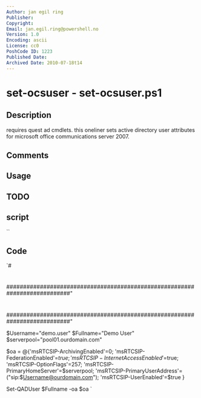 ```yaml
---
Author: jan egil ring
Publisher: 
Copyright: 
Email: jan.egil.ring@powershell.no
Version: 1.0
Encoding: ascii
License: cc0
PoshCode ID: 1223
Published Date: 
Archived Date: 2010-07-18t14
---
```


# set-ocsuser - set-ocsuser.ps1

## Description

requires quest ad cmdlets. this oneliner sets active directory user attributes for microsoft office communications server 2007.

## Comments



## Usage



## TODO



## script

``

## Code

`#
 #
 ###########################################################################"
 #
 #
 #
 #
 #
 #
 ###########################################################################"
 
 $Username="demo.user"
 $Fullname="Demo User"
 $serverpool="pool01.ourdomain.com"
 
 $oa = @{'msRTCSIP-ArchivingEnabled'=0; 'msRTCSIP-FederationEnabled'=$true; 'msRTCSIP-InternetAccessEnabled'=$true; 'msRTCSIP-OptionFlags'=257; 'msRTCSIP-PrimaryHomeServer'=$serverpool; 'msRTCSIP-PrimaryUserAddress'=("sip:$Username@ourdomain.com"); 'msRTCSIP-UserEnabled'=$true }
 
 Set-QADUser $Fullname -oa $oa
`

